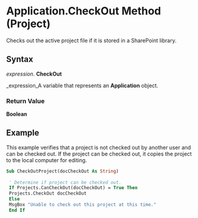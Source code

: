 
# Application.CheckOut Method (Project)

Checks out the active project file if it is stored in a SharePoint library.


## Syntax

 _expression_. **CheckOut**

 _expression_A variable that represents an  **Application** object.


### Return Value

 **Boolean**


## Example

This example verifies that a project is not checked out by another user and can be checked out. If the project can be checked out, it copies the project to the local computer for editing.


```vb
Sub CheckOutProject(docCheckOut As String) 
 
 ' Determine if project can be checked out. 
 If Projects.CanCheckOut(docCheckOut) = True Then 
 Projects.CheckOut docCheckOut 
 Else 
 MsgBox "Unable to check out this project at this time." 
 End If 

```

